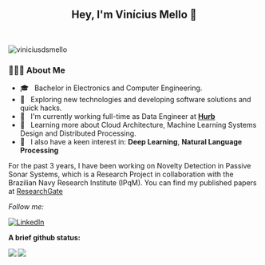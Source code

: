 <h2 align="center"> Hey, I'm Vinícius Mello 👋</h2></br>

<p align="left"> <img src="https://komarev.com/ghpvc/?username=viniciusdsmello&label=Profile%20views&color=0e75b6&style=flat" alt="viniciusdsmello" /> </p>

<h3> 👨🏻‍💻 About Me </h3>

- 🎓 &nbsp; Bachelor in Electronics and Computer Engineering.
- 🙂 &nbsp; Exploring new technologies and developing software solutions and quick hacks.
- 💼 &nbsp; I'm currently working full-time as Data Engineer at [**Hurb**](https://hurb.com)
- 🌱 &nbsp; Learning more about Cloud Architecture, Machine Learning Systems Design and Distributed Processing.
- 🌱 &nbsp; I also have a keen interest in: **Deep Learning**, **Natural Language Processing**

For the past 3 years, I have been working on Novelty Detection in Passive Sonar Systems, which is a Research Project in collaboration with the Brazilian Navy Research Institute (IPqM). You can find my published papers at [ResearchGate](https://www.researchgate.net/profile/Vinicius_Mello4/)

<i>Follow me:</i><br>

[![LinkedIn](https://img.shields.io/badge/-LINKEDIN-0077B5?style=for-the-badge&logo=linkedin&logoColor=white)](https://www.linkedin.com/in/viniciusdsmello/)


**A brief github status:** 

<a href="https://github.com/anuraghazra/github-readme-stats">
  <img align="left" src="https://github-readme-stats.vercel.app/api/top-langs/?username=viniciusdsmello&hide=javascript,html,css&theme=onedark" />
</a>

<a href="https://github.com/anuraghazra/github-readme-stats">
  <img align="left" src="https://github-readme-stats.vercel.app/api?username=viniciusdsmello&show_icons=true&theme=onedark" />
</a>


<!--
**viniciusdsmello/viniciusdsmello** is a ✨ _special_ ✨ repository because its `README.md` (this file) appears on your GitHub profile.

Here are some ideas to get you started:

- 🔭 I’m currently working on ...
- 🌱 I’m currently learning ...
- 👯 I’m looking to collaborate on ...
- 🤔 I’m looking for help with ...
- 💬 Ask me about ...
- 📫 How to reach me: ...
- 😄 Pronouns: ...
- ⚡ Fun fact: ...
-->
